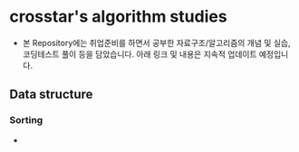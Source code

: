 # crosstar's algorithm studies
- 본 Repository에는 취업준비를 하면서 공부한 자료구조/알고리즘의 개념 및 실습, 코딩테스트 풀이 등을 담았습니다. 아래 링크 및 내용은 지속적 업데이트 예정입니다.

## Data structure

### Sorting
- 
